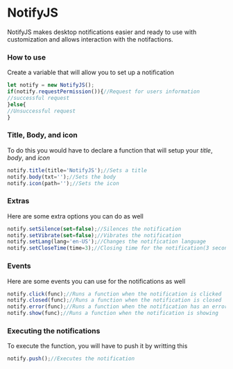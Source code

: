 # NotifyJS
NotifyJS makes desktop notifications easier and ready to use with customization and allows interaction with the notifactions.

### How to use
Create a variable that will allow you to set up a notification
```js
let notify = new NotifyJS();
if(notify.requestPermission()){//Request for users information
//successful request
}else{
//Unsuccessful request
}
```

### Title, Body, and icon
To do this you would have to declare a function that will setup your _title_, _body_, and _icon_
```js
notify.title(title='NotifyJS');//Sets a title
notify.body(txt='');//Sets the body
notify.icon(path='');//Sets the icon
```

### Extras
Here are some extra options you can do as well
```js
notify.setSilence(set=false);//Silences the notification
notify.setVibrate(set=false);//Vibrates the notification
notify.setLang(lang='en-US');//Changes the notification language
notify.setCloseTime(time=3);//Closing time for the notification(3 seconds)
```

### Events
Here are some events you can use for the notifications as well
```js
notify.click(func);//Runs a function when the notification is clicked
notify.closed(func);//Runs a function when the notification is closed
notify.error(func);//Runs a function when the notification has an error
notify.show(func);//Runs a function when the notification is showing
```

### Executing the notifications
To execute the function, you will have to push it by writting this
```js
notify.push();//Executes the notification
```

